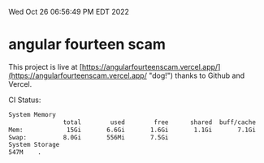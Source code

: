 Wed Oct 26 06:56:49 PM EDT 2022

# angular fourteen scam


This project is live at [https://angularfourteenscam.vercel.app/](https://angularfourteenscam.vercel.app/ "dog!") thanks to Github and Vercel.

CI Status: 

```bash
System Memory
               total        used        free      shared  buff/cache   available
Mem:            15Gi       6.6Gi       1.6Gi       1.1Gi       7.1Gi       7.2Gi
Swap:          8.0Gi       556Mi       7.5Gi
System Storage
547M	.
```
